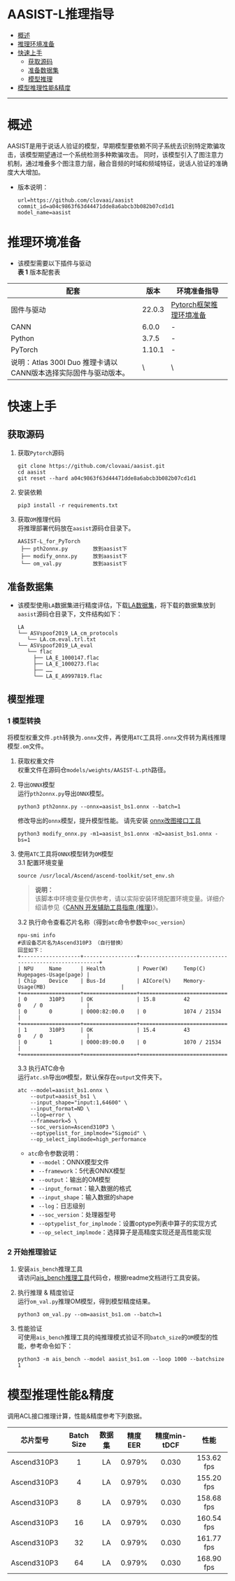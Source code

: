 # AASIST-L推理指导

- [概述](#概述)
- [推理环境准备](#推理环境准备)
- [快速上手](#快速上手)
  - [获取源码](#获取源码)
  - [准备数据集](#准备数据集)
  - [模型推理](#模型推理)
- [模型推理性能&精度](#模型推理性能&精度)

******


# 概述
AASIST是用于说话人验证的模型，早期模型要依赖不同子系统去识别特定欺骗攻击，该模型期望通过一个系统检测多种欺骗攻击。
同时，该模型引入了图注意力机制，通过堆叠多个图注意力层，融合音频的时域和频域特征，说话人验证的准确度大大增加。

- 版本说明：
  ```
  url=https://github.com/clovaai/aasist
  commit_id=a04c9863f63d44471dde8a6abcb3b082b07cd1d1
  model_name=aasist
  ```

# 推理环境准备
- 该模型需要以下插件与驱动  
  **表 1**  版本配套表

| 配套                                                     | 版本     | 环境准备指导                                                 |
| ------------------------------------------------------- |--------| ------------------------------------------------------------ |
| 固件与驱动                                                | 22.0.3 | [Pytorch框架推理环境准备](https://www.hiascend.com/document/detail/zh/ModelZoo/pytorchframework/pies) |
| CANN                                                    | 6.0.0  | -                                                            |
| Python                                                  | 3.7.5  | -                                                            |
| PyTorch                                                 | 1.10.1 | -                                                            |
| 说明：Atlas 300I Duo 推理卡请以CANN版本选择实际固件与驱动版本。 | \      | \                                                            |


# 快速上手

## 获取源码

1. 获取`Pytorch`源码  
   ```
   git clone https://github.com/clovaai/aasist.git
   cd aasist
   git reset --hard a04c9863f63d44471dde8a6abcb3b082b07cd1d1
   ```
   
2. 安装依赖  
   ```
   pip3 install -r requirements.txt
   ```
   

3. 获取`OM`推理代码  
   将推理部署代码放在`aasist`源码仓目录下。
   ```
   AASIST-L_for_PyTorch
    ├── pth2onnx.py        放到aasist下
    ├── modify_onnx.py     放到aasist下
    └── om_val.py          放到aasist下
   ```   


## 准备数据集
- 该模型使用`LA`数据集进行精度评估，下载[LA数据集](https://datashare.ed.ac.uk/handle/10283/3336)，将下载的数据集放到`aasist`源码仓目录下，文件结构如下：
   ```
   LA
   └── ASVspoof2019_LA_cm_protocols
      └── LA.cm.eval.trl.txt
   └── ASVspoof2019_LA_eval
      └── flac
        ├── LA_E_1000147.flac
        ├── LA_E_1000273.flac
        ├── ……
        └── LA_E_A9997819.flac
   ```


## 模型推理
### 1 模型转换  
将模型权重文件`.pth`转换为`.onnx`文件，再使用`ATC`工具将`.onnx`文件转为离线推理模型`.om`文件。

1. 获取权重文件  
   权重文件在源码仓`models/weights/AASIST-L.pth`路径。

2. 导出`ONNX`模型  
   运行`pth2onnx.py`导出`ONNX`模型。  
   ```
   python3 pth2onnx.py --onnx=aasist_bs1.onnx --batch=1
   ```
   修改导出的`onnx`模型，提升模型性能。
   请先安装 [onnx改图接口工具](https://gitee.com/ascend/msadvisor/tree/master/auto-optimizer)  
   ```
   python3 modify_onnx.py -m1=aasist_bs1.onnx -m2=aasist_bs1.onnx -bs=1
   ```

3. 使用`ATC`工具将`ONNX`模型转为`OM`模型  
   3.1 配置环境变量  
   ```
   source /usr/local/Ascend/ascend-toolkit/set_env.sh
   ```
   > **说明：**  
     该脚本中环境变量仅供参考，请以实际安装环境配置环境变量。详细介绍请参见《[CANN 开发辅助工具指南 \(推理\)](https://support.huawei.com/enterprise/zh/ascend-computing/cann-pid-251168373?category=developer-documents&subcategory=auxiliary-development-tools)》。

   3.2 执行命令查看芯片名称（得到`atc`命令参数中`soc_version`）
   ```
   npu-smi info
   #该设备芯片名为Ascend310P3 （自行替换）
   回显如下：
   +-------------------+-----------------+------------------------------------------------------+
   | NPU     Name      | Health          | Power(W)     Temp(C)           Hugepages-Usage(page) |
   | Chip    Device    | Bus-Id          | AICore(%)    Memory-Usage(MB)                        |
   +===================+=================+======================================================+
   | 0       310P3     | OK              | 15.8         42                0    / 0              |
   | 0       0         | 0000:82:00.0    | 0            1074 / 21534                            |
   +===================+=================+======================================================+
   | 1       310P3     | OK              | 15.4         43                0    / 0              |
   | 0       1         | 0000:89:00.0    | 0            1070 / 21534                            |
   +===================+=================+======================================================+
   ```

   3.3 执行ATC命令  
   运行`atc.sh`导出`OM`模型，默认保存在`output`文件夹下。
   ```
   atc --model=aasist_bs1.onnx \
       --output=aasist_bs1 \
       --input_shape="input:1,64600" \
       --input_format=ND \
       --log=error \
       --framework=5 \
       --soc_version=Ascend310P3 \
       --optypelist_for_implmode="Sigmoid" \
       --op_select_implmode=high_performance
   ```
      - `atc`命令参数说明：
        -   `--model`：ONNX模型文件
        -   `--framework`：5代表ONNX模型
        -   `--output`：输出的OM模型
        -   `--input_format`：输入数据的格式
        -   `--input_shape`：输入数据的shape
        -   `--log`：日志级别
        -   `--soc_version`：处理器型号
        -   `--optypelist_for_implmode`：设置optype列表中算子的实现方式
        -   `--op_select_implmode`：选择算子是高精度实现还是高性能实现

    
### 2 开始推理验证

1. 安装`ais_bench`推理工具  
   请访问[ais_bench推理工具](https://gitee.com/ascend/tools/tree/master/ais-bench_workload/tool/ais_bench)代码仓，根据readme文档进行工具安装。

2. 执行推理 & 精度验证  
   运行`om_val.py`推理OM模型，得到模型精度结果。
   ```
   python3 om_val.py --om=aasist_bs1.om --batch=1
   ```

3. 性能验证  
   可使用`ais_bench`推理工具的纯推理模式验证不同`batch_size`的`OM`模型的性能，参考命令如下：
   ```
   python3 -m ais_bench --model aasist_bs1.om --loop 1000 --batchsize 1
   ```

# 模型推理性能&精度

调用ACL接口推理计算，性能&精度参考下列数据。

|   芯片型号   | Batch Size |   数据集    | 精度EER  | 精度min-tDCF |     性能     |
|:-----------:|:----------:|:--------:|:------:|:----------:|:----------:|
| Ascend310P3 |     1      |      LA  | 0.979% |   0.030   | 153.62 fps |
| Ascend310P3 |     4      |      LA  | 0.979% |   0.030   | 155.20 fps |
| Ascend310P3 |     8      |      LA  | 0.979% |   0.030   | 158.68 fps |
| Ascend310P3 |     16     |      LA  | 0.979% |   0.030   | 160.54 fps |
| Ascend310P3 |     32     |      LA  | 0.979% |   0.030   | 161.77 fps |
| Ascend310P3 |     64     |      LA  | 0.979% |   0.030   | 168.90 fps |
